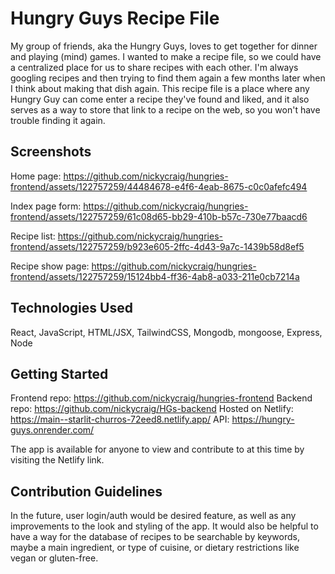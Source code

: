 # Hungry Guys Recipe File

My group of friends, aka the Hungry Guys, loves to get together for dinner and playing (mind) games. I wanted to make a recipe file, so we could have a centralized place for us to share recipes with each other. I'm always googling recipes and then trying to find them again a few months later when I think about making that dish again. This recipe file is a place where any Hungry Guy can come enter a recipe they've found and liked, and it also serves as a way to store that link to a recipe on the web, so you won't have trouble finding it again.


## Screenshots

Home page:
https://github.com/nickycraig/hungries-frontend/assets/122757259/44484678-e4f6-4eab-8675-c0c0afefc494

Index page form:
https://github.com/nickycraig/hungries-frontend/assets/122757259/61c08d65-bb29-410b-b57c-730e77baacd6

Recipe list:
https://github.com/nickycraig/hungries-frontend/assets/122757259/b923e605-2ffc-4d43-9a7c-1439b58d8ef5

Recipe show page:
https://github.com/nickycraig/hungries-frontend/assets/122757259/15124bb4-ff36-4ab8-a033-211e0cb7214a


## Technologies Used

React, JavaScript, HTML/JSX, TailwindCSS, Mongodb, mongoose, Express, Node


## Getting Started

Frontend repo: https://github.com/nickycraig/hungries-frontend
Backend repo: https://github.com/nickycraig/HGs-backend
Hosted on Netlify: https://main--starlit-churros-72eed8.netlify.app/
API: https://hungry-guys.onrender.com/

The app is available for anyone to view and contribute to at this time by visiting the Netlify link.


## Contribution Guidelines

In the future, user login/auth would be desired feature, as well as any improvements to the look and styling of the app. It would also be helpful to have a way for the database of recipes to be searchable by keywords, maybe a main ingredient, or type of cuisine, or dietary restrictions like vegan or gluten-free.